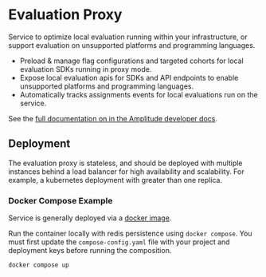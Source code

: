 # Evaluation Proxy

Service to optimize local evaluation running within your infrastructure, or support evaluation on unsupported platforms and programming languages.

 * Preload & manage flag configurations and targeted cohorts for local evaluation SDKs running in proxy mode.
 * Expose local evaluation apis for SDKs and API endpoints to enable unsupported platforms and programming languages.
 * Automatically tracks assignments events for local evaluations run on the service.

See the [full documentation on in the Amplitude developer docs](https://docs.developers.amplitude.com/experiment/infra/evaluation-proxy/).

## Deployment

The evaluation proxy is stateless, and should be deployed with multiple instances behind a load balancer for high availability and scalability.
For example, a kubernetes deployment with greater than one replica.

### Docker Compose Example

Service is generally deployed via a [docker image](https://hub.docker.com/r/amplitudeinc/evaluation-proxy).

Run the container locally with redis persistence using `docker compose`. You must first update the `compose-config.yaml` file with your project and deployment keys before running the composition.

```
docker compose up
```


